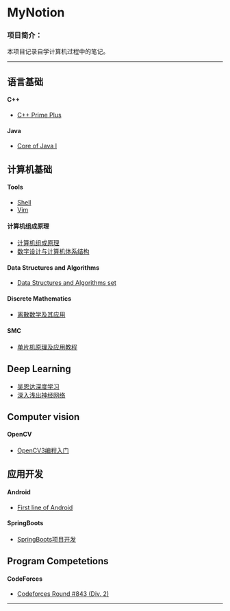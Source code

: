 # MyNotion
### 项目简介：
本项目记录自学计算机过程中的笔记。

---

## 语言基础

#### C++

* [C++ Prime Plus](https://github.com/TiredAce/MyNotion/tree/master/C%2B%2B/C%2B%2B%20Prime%20Plus/C%2B%2B%20Prime%20Plus)

#### Java

* [Core of Java I](https://github.com/TiredAce/MyNotion/tree/master/Java/Java%E6%A0%B8%E5%BF%83%E6%80%9D%E6%83%B3/Java%E6%A0%B8%E5%BF%83%E6%80%9D%E6%83%B3)

## 计算机基础

#### Tools

* [Shell](https://github.com/TiredAce/MyNotion/blob/master/Linux/Tools/Shell/Shell%20%E8%AF%AD%E6%B3%95.md)
* [Vim](https://github.com/TiredAce/MyNotion/blob/master/Linux/Tools/Vim/Vim.md)

#### 计算机组成原理

* [计算机组成原理](https://github.com/TiredAce/MyNotion/tree/master/%E8%AE%A1%E7%BB%84/%E8%AE%A1%E7%AE%97%E6%9C%BA%E7%BB%84%E6%88%90%E5%8E%9F%E7%90%86/%E8%AE%A1%E7%AE%97%E6%9C%BA%E7%BB%84%E6%88%90%E5%8E%9F%E7%90%86)
* [数字设计与计算机体系结构](https://github.com/TiredAce/MyNotion/tree/master/%E8%AE%A1%E7%BB%84/%E6%95%B0%E5%AD%97%E8%AE%BE%E8%AE%A1%E4%B8%8E%E8%AE%A1%E7%AE%97%E6%9C%BA%E4%BD%93%E7%B3%BB%E7%BB%93%E6%9E%84/%E6%95%B0%E5%AD%97%E8%AE%BE%E8%AE%A1%E4%B8%8E%E8%AE%A1%E7%AE%97%E6%9C%BA%E7%BB%93%E6%9E%84%E4%BD%93%E7%B3%BB)

#### Data Structures and Algorithms

* [Data Structures and Algorithms set](https://github.com/TiredAce/MyNotion/tree/master/Data%20Structures%20and%20Algorithms/Algorithm_set)

#### Discrete Mathematics

* [离散数学及其应用](https://github.com/TiredAce/MyNotion/tree/master/%E7%A6%BB%E6%95%A3%E6%95%B0%E5%AD%A6/%E7%A6%BB%E6%95%A3%E6%95%B0%E5%AD%A6%E5%8F%8A%E5%85%B6%E5%BA%94%E7%94%A8/%E7%A6%BB%E6%95%A3%E6%95%B0%E5%AD%A6%E5%8F%8A%E5%85%B6%E5%BA%94%E7%94%A8)

#### SMC

* [单片机原理及应用教程](https://github.com/TiredAce/MyNotion/tree/master/SCM/%E5%8D%95%E7%89%87%E6%9C%BA%E5%8E%9F%E7%90%86%E5%8F%8A%E5%BA%94%E7%94%A8%E6%95%99%E7%A8%8B/%E5%8D%95%E7%89%87%E6%9C%BA%E5%8E%9F%E7%90%86%E5%8F%8A%E5%BA%94%E7%94%A8%E5%8E%9F%E6%95%99%E7%A8%8B)

## Deep Learning

* [吴恩达深度学习](https://github.com/TiredAce/MyNotion/tree/master/DeepLearing/%E5%90%B4%E6%81%A9%E8%BE%BE%E6%B7%B1%E5%BA%A6%E5%AD%A6%E4%B9%A0/%E5%90%B4%E6%81%A9%E8%BE%BE%E6%B7%B1%E5%BA%A6%E5%AD%A6%E4%B9%A0)
* [深入浅出神经网络]()

## Computer vision

#### OpenCV

* [OpenCV3编程入门](https://github.com/TiredAce/MyNotion/tree/master/openCV/OpenCV3%E7%BC%96%E7%A8%8B%E5%85%A5%E9%97%A8/OpenCV3%E7%BC%96%E7%A8%8B%E5%85%A5%E9%97%A8)

## 应用开发


#### Android

* [First line of Android](https://github.com/TiredAce/MyNotion/tree/master/Android/%E7%AC%AC%E4%B8%80%E8%A1%8C%E4%BB%A3%E7%A0%81Android/%E7%AC%AC%E4%B8%80%E8%A1%8C%E4%BB%A3%E7%A0%81Android)

#### SpringBoots

* [SpringBoots项目开发]()


## Program Competetions

#### CodeForces

* [Codeforces Round #843 (Div. 2)](https://github.com/TiredAce/MyNotion/blob/master/Algorithms%20and%20Data%20Structures%20Set/codeforces/Codeforces%20Round%20%23843%20(Div.%202)/Codeforces%20Round%20%23843%20(Div.%202).md)

---

